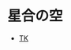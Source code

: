 # 星合の空

<!-- .slide -->

- [TK](https://wu-kan.cn/2025/02/09/%E4%BB%8A%E6%97%A5%E6%AD%A4%E6%97%B6%E6%89%80%E6%83%B3%E4%B9%8B%E4%BA%8B-%E4%B8%89/)


<!-- .slide vertical=true -->


<!-- .slide vertical=true -->

